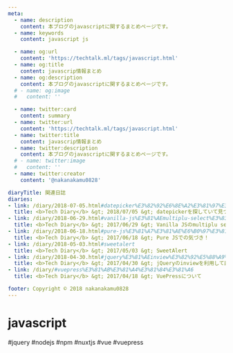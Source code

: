 ```yaml
---
meta:
  - name: description
    content: 本ブログのjavascriptに関するまとめページです。
  - name: keywords
    content: javascript js

  - name: og:url
    content: 'https://techtalk.ml/tags/javascript.html'
  - name: og:title
    content: javascrip情報まとめ
  - name: og:description
    content: 本ブログのjavascriptに関するまとめページです。
  # - name: og:image
  #   content: ''

  - name: twitter:card
    content: summary
  - name: twitter:url
    content: 'https://techtalk.ml/tags/javascript.html'
  - name: twitter:title
    content: javascrip情報まとめ
  - name: twitter:description
    content: 本ブログのjavascriptに関するまとめページです。
  # - name: twitter:image
  #   content: ''
  - name: twitter:creator
    content: '@nakanakamu0828'

diaryTitle: 関連日誌
diaries:
- link: /diary/2018-07-05.html#datepicker%E3%82%92%E6%8E%A2%E3%81%97%E3%81%A6%E3%81%84%E3%81%A6%E8%A6%8B%E3%81%A4%E3%81%91%E3%81%9F%E3%80%8Cflatpickr%E3%80%8D
  title: <b>Tech Diary</b> &gt; 2018/07/05 &gt; datepickerを探していて見つけた「flatpickr」
- link: /diary/2018-06-29.html#vanilla-js%E3%81%AEmultiplu-select%E3%83%A9%E3%82%A4%E3%83%96%E3%83%A9%E3%83%AA
  title: <b>Tech Diary</b> &gt; 2017/06/29 &gt; Vanilla JSのmultiplu selectライブラリ
- link: /diary/2018-06-18.html#pure-js%E3%81%A7%E3%81%AE%E6%B0%97%E3%81%A5%E3%81%8D%EF%BC%81
  title: <b>Tech Diary</b> &gt; 2017/06/18 &gt; Pure JSでの気づき！
- link: /diary/2018-05-03.html#sweetalert
  title: <b>Tech Diary</b> &gt; 2017/05/03 &gt; SweetAlert
- link: /diary/2018-04-30.html#jquery%E3%81%AEinview%E3%82%92%E5%88%A9%E7%94%A8%E3%81%97%E3%81%A6%E7%94%BB%E9%9D%A2%E3%81%AB%E8%A1%A8%E7%A4%BA%E3%81%95%E3%82%8C%E3%81%9F%E3%82%BF%E3%82%A4%E3%83%9F%E3%83%B3%E3%82%B0%E3%81%A7%E3%82%A4%E3%83%99%E3%83%B3%E3%83%88%E3%82%92%E7%99%BA%E7%94%9F%E3%81%95%E3%81%9B%E3%82%8B
  title: <b>Tech Diary</b> &gt; 2017/04/30 &gt; jQueryのinviewを利用して画面に表示されたタイミングでイベントを発生させる
- link: /diary/#vuepress%E3%81%AB%E3%81%A4%E3%81%84%E3%81%A6
  title: <b>Tech Diary</b> &gt; 2017/04/18 &gt; VuePressについて

footer: Copyright © 2018 nakanakamu0828
---
```

# javascript
#jquery #nodejs #npm #nuxtjs #vue #vuepress